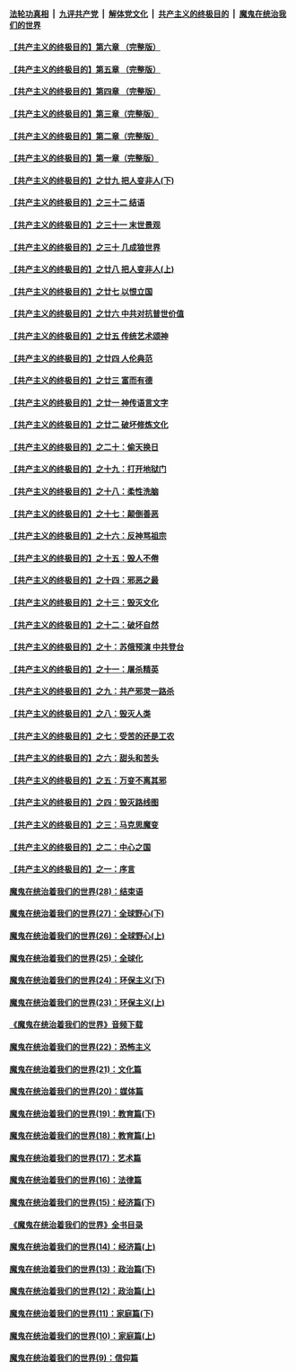 ####  [法轮功真相](../../../../basic/blob/master/README.md?t=06011101) &nbsp;|&nbsp; [九评共产党](../../../../9ping.md/blob/master/README.md?t=06011101) &nbsp;|&nbsp; [解体党文化](../../../../jtdwh.md/blob/master/README.md?t=06011101)  &nbsp;|&nbsp; [共产主义的终极目的](../../../../gczydzjmd.md/blob/master/README.md?t=06011101) &nbsp;|&nbsp; [魔鬼在统治我们的世界](../../../../mgztzwmdsj.md/blob/master/README.md?t=06011101) 

#### [【共产主义的终极目的】第六章 （完整版）](../pages/nsc422/n11428913.md?t=06011101) 

#### [【共产主义的终极目的】第五章 （完整版）](../pages/nsc422/n11428912.md?t=06011101) 

#### [【共产主义的终极目的】第四章 （完整版）](../pages/nsc422/n11428907.md?t=06011101) 

#### [【共产主义的终极目的】第三章（完整版）](../pages/nsc422/n11428848.md?t=06011101) 

#### [【共产主义的终极目的】第二章（完整版）](../pages/nsc422/n11428831.md?t=06011101) 

#### [【共产主义的终极目的】第一章（完整版）](../pages/nsc422/n11417651.md?t=06011101) 

#### [【共产主义的终极目的】之廿九 把人变非人(下)](../pages/nsc422/n11344140.md?t=06011101) 

#### [【共产主义的终极目的】之三十二 结语](../pages/nsc422/n11360535.md?t=06011101) 

#### [【共产主义的终极目的】之三十一 末世景观](../pages/nsc422/n11351129.md?t=06011101) 

#### [【共产主义的终极目的】之三十 几成狼世界](../pages/nsc422/n11348280.md?t=06011101) 

#### [【共产主义的终极目的】之廿八 把人变非人(上)](../pages/nsc422/n11340492.md?t=06011101) 

#### [【共产主义的终极目的】之廿七 以恨立国](../pages/nsc422/n11336944.md?t=06011101) 

#### [【共产主义的终极目的】之廿六 中共对抗普世价值](../pages/nsc422/n11324785.md?t=06011101) 

#### [【共产主义的终极目的】之廿五 传统艺术颂神](../pages/nsc422/n11296396.md?t=06011101) 

#### [【共产主义的终极目的】之廿四 人伦典范](../pages/nsc422/n11296397.md?t=06011101) 

#### [【共产主义的终极目的】之廿三 富而有德](../pages/nsc422/n11283598.md?t=06011101) 

#### [【共产主义的终极目的】之廿一 神传语言文字](../pages/nsc422/n11263265.md?t=06011101) 

#### [【共产主义的终极目的】之廿二 破坏修炼文化](../pages/nsc422/n11245728.md?t=06011101) 

#### [【共产主义的终极目的】之二十：偷天换日](../pages/nsc422/n11238846.md?t=06011101) 

#### [【共产主义的终极目的】之十九：打开地狱门](../pages/nsc422/n11206376.md?t=06011101) 

#### [【共产主义的终极目的】之十八：柔性洗脑](../pages/nsc422/n11199994.md?t=06011101) 

#### [【共产主义的终极目的】之十七：颠倒善恶](../pages/nsc422/n11179782.md?t=06011101) 

#### [【共产主义的终极目的】之十六：反神骂祖宗](../pages/nsc422/n11166798.md?t=06011101) 

#### [【共产主义的终极目的】之十五：毁人不倦](../pages/nsc422/n11166792.md?t=06011101) 

#### [【共产主义的终极目的】之十四：邪恶之最](../pages/nsc422/n11150249.md?t=06011101) 

#### [【共产主义的终极目的】之十三：毁灭文化](../pages/nsc422/n11135227.md?t=06011101) 

#### [【共产主义的终极目的】之十二：破坏自然](../pages/nsc422/n11135214.md?t=06011101) 

#### [【共产主义的终极目的】之十：苏俄预演 中共登台](../pages/nsc422/n11118424.md?t=06011101) 

#### [【共产主义的终极目的】之十一：屠杀精英](../pages/nsc422/n11118442.md?t=06011101) 

#### [【共产主义的终极目的】之九：共产邪灵一路杀](../pages/nsc422/n11114139.md?t=06011101) 

#### [【共产主义的终极目的】之八：毁灭人类](../pages/nsc422/n11108503.md?t=06011101) 

#### [【共产主义的终极目的】之七：受苦的还是工农](../pages/nsc422/n11101809.md?t=06011101) 

#### [【共产主义的终极目的】之六：甜头和苦头](../pages/nsc422/n11096971.md?t=06011101) 

#### [【共产主义的终极目的】之五：万变不离其邪](../pages/nsc422/n11091285.md?t=06011101) 

#### [【共产主义的终极目的】之四：毁灭路线图](../pages/nsc422/n11086284.md?t=06011101) 

#### [【共产主义的终极目的】之三：马克思魔变](../pages/nsc422/n11061941.md?t=06011101) 

#### [【共产主义的终极目的】之二：中心之国](../pages/nsc422/n11047728.md?t=06011101) 

#### [【共产主义的终极目的】之一：序言](../pages/nsc422/n11086077.md?t=06011101) 

#### [魔鬼在统治着我们的世界(28)：结束语](../pages/nsc422/n10936246.md?t=06011101) 

#### [魔鬼在统治着我们的世界(27)：全球野心(下)](../pages/nsc422/n10928319.md?t=06011101) 

#### [魔鬼在统治着我们的世界(26)：全球野心(上)](../pages/nsc422/n10900318.md?t=06011101) 

#### [魔鬼在统治着我们的世界(25)：全球化](../pages/nsc422/n10788205.md?t=06011101) 

#### [魔鬼在统治着我们的世界(24)：环保主义(下)](../pages/nsc422/n10695307.md?t=06011101) 

#### [魔鬼在统治着我们的世界(23)：环保主义(上)](../pages/nsc422/n10688613.md?t=06011101) 

#### [《魔鬼在统治着我们的世界》音频下载](../pages/nsc422/n10635553.md?t=06011101) 

#### [魔鬼在统治着我们的世界(22)：恐怖主义](../pages/nsc422/n10614727.md?t=06011101) 

#### [魔鬼在统治着我们的世界(21)：文化篇](../pages/nsc422/n10597706.md?t=06011101) 

#### [魔鬼在统治着我们的世界(20)：媒体篇](../pages/nsc422/n10586579.md?t=06011101) 

#### [魔鬼在统治着我们的世界(19)：教育篇(下)](../pages/nsc422/n10564808.md?t=06011101) 

#### [魔鬼在统治着我们的世界(18)：教育篇(上)](../pages/nsc422/n10526970.md?t=06011101) 

#### [魔鬼在统治着我们的世界(17)：艺术篇](../pages/nsc422/n10499093.md?t=06011101) 

#### [魔鬼在统治着我们的世界(16)：法律篇](../pages/nsc422/n10485969.md?t=06011101) 

#### [魔鬼在统治着我们的世界(15)：经济篇(下)](../pages/nsc422/n10469975.md?t=06011101) 

#### [《魔鬼在统治着我们的世界》全书目录](../pages/nsc422/n10464261.md?t=06011101) 

#### [魔鬼在统治着我们的世界(14)：经济篇(上)](../pages/nsc422/n10457370.md?t=06011101) 

#### [魔鬼在统治着我们的世界(13)：政治篇(下)](../pages/nsc422/n10448270.md?t=06011101) 

#### [魔鬼在统治着我们的世界(12)：政治篇(上)](../pages/nsc422/n10444576.md?t=06011101) 

#### [魔鬼在统治着我们的世界(11)：家庭篇(下)](../pages/nsc422/n10440961.md?t=06011101) 

#### [魔鬼在统治着我们的世界(10)：家庭篇(上)](../pages/nsc422/n10435448.md?t=06011101) 

#### [魔鬼在统治着我们的世界(9)：信仰篇](../pages/nsc422/n10432159.md?t=06011101) 

